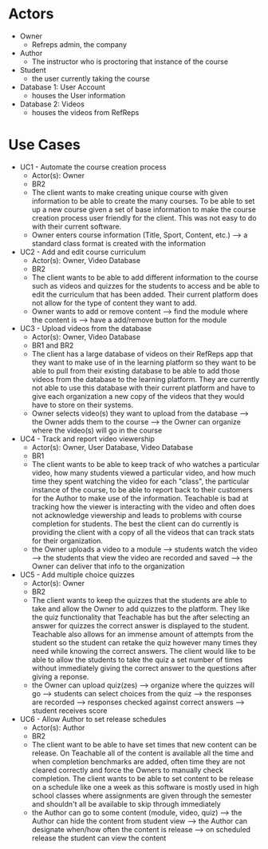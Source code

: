 # Actors
+ Owner
  + Refreps admin, the company
+ Author
  + The instructor who is proctoring that instance of the course
+ Student
  + the user currently taking the course
+ Database 1: User Account
  + houses the User information
+ Database 2: Videos
  + houses the videos from RefReps


# Use Cases
+ UC1 - Automate the course creation process
  + Actor(s): Owner
  + BR2
  + The client wants to make creating unique course with given information to be able to create the many courses. To be able to set up a new course given a set of base information to make the course creation process user friendly for the client. This was not easy to do with their current software.
  + Owner enters course information (Title, Sport, Content, etc.) --> a standard class format is created with the information
+ UC2 - Add and edit course curriculum
  + Actor(s): Owner, Video Database
  + BR2
  + The client wants to be able to add different information to the course such as videos and quizzes for the students to access and be able to edit the curriculum that has been added. Their current platform does not allow for the type of content they want to add.
  + Owner wants to add or remove content --> find the module where the content is --> have a add/remove button for the module
+ UC3 - Upload videos from the database
  + Actor(s): Owner, Video Database
  + BR1 and BR2
  + The client has a large database of videos on their RefReps app that they want to make use of in the learning platform so they want to be able to pull from their existing database to be able to add those videos from the database to the learning platform. They are currently not able to use this database with their current platform and have to give each organization a new copy of the videos that they would have to store on their systems.
  + Owner selects video(s) they want to upload from the database --> the Owner adds them to the course --> the Owner can organize where the video(s) will go in the course
+ UC4 - Track and report video viewership
  + Actor(s): Owner, User Database, Video Database
  + BR1
  + The client wants to be able to keep track of who watches a particular video, how many students viewed a particular video, and how much time they spent watching the video for each "class", the particular instance of the course, to be able to report back to their customers for the Author to make use of the information. Teachable is bad at tracking how the viewer is interacting with the video and often does not acknowledge viewership and leads to problems with course completion for students. The best the client can do currently is providing the client with a copy of all the videos that can track stats for their organization.
  + the Owner uploads a video to a module --> students watch the video --> the students that view the video are recorded and saved --> the Owner can deliver that info to the organization
+ UC5 - Add multiple choice quizzes
  + Actor(s): Owner
  + BR2
  + The client wants to keep the quizzes that the students are able to take and allow the Owner to add quizzes to the platform. They like the quiz functionality that Teachable has but the after selecting an answer for quizzes the correct answer is displayed to the student. Teachable also allows for an immense amount of attempts from the student so the student can retake the quiz however many times they need while knowing the correct answers. The client would like to be able to allow the students to take the quiz a set number of times without immediately giving the correct answer to the questions after giving a reponse.
  + the Owner can upload quiz(zes) --> organize where the quizzes will go --> students can select choices from the quiz --> the responses are recorded --> responses checked against correct answers --> student receives score
+ UC6 - Allow Author to set release schedules
  + Actor(s): Author
  + BR2
  + The client want to be able to have set times that new content can be release. On Teachable all of the content is available all the time and when completion benchmarks are added, often time they are not cleared correctly and force the Owners to manually check completion. The client wants to be able to set content to be release on a schedule like one a week as this software is mostly used in high school classes where assignments are given through the semester and shouldn't all be available to skip through immediately
  + the Author can go to some content (module, video, quiz) --> the Author can hide the content from student view --> the Author can designate when/how often the content is release --> on scheduled release the student can view the content


